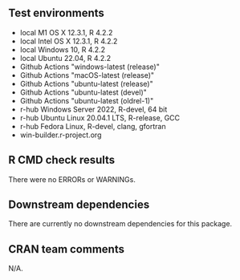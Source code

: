 ## Test environments

* local M1 OS X 12.3.1, R 4.2.2
* local Intel OS X 12.3.1, R 4.2.2
* local Windows 10, R 4.2.2
* local Ubuntu 22.04, R 4.2.2
* Github Actions "windows-latest (release)"
* Github Actions "macOS-latest (release)"
* Github Actions "ubuntu-latest (release)"
* Github Actions "ubuntu-latest (devel)"
* Github Actions "ubuntu-latest (oldrel-1)"
* r-hub Windows Server 2022, R-devel, 64 bit
* r-hub Ubuntu Linux 20.04.1 LTS, R-release, GCC
* r-hub Fedora Linux, R-devel, clang, gfortran
* win-builder.r-project.org

## R CMD check results

There were no ERRORs or WARNINGs.

## Downstream dependencies

There are currently no downstream dependencies for this package.

## CRAN team comments

N/A.
